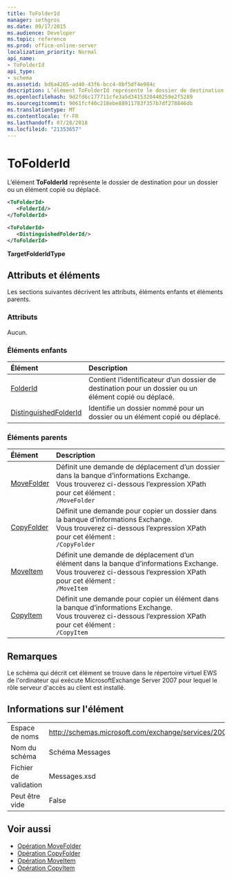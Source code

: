 ```yaml
---
title: ToFolderId
manager: sethgros
ms.date: 09/17/2015
ms.audience: Developer
ms.topic: reference
ms.prod: office-online-server
localization_priority: Normal
api_name:
- ToFolderId
api_type:
- schema
ms.assetid: bd6a4265-ad40-43f6-bcc4-0bf5df4e984c
description: L’élément ToFolderId représente le dossier de destination pour un dossier ou un élément copié ou déplacé.
ms.openlocfilehash: 9d2fd6c177711cfe3a5d3415320440259e2f5289
ms.sourcegitcommit: 9061fcf40c218ebe88911783f357b7df278846db
ms.translationtype: MT
ms.contentlocale: fr-FR
ms.lasthandoff: 07/28/2018
ms.locfileid: "21353657"
---
```

# <a name="tofolderid"></a>ToFolderId

L’élément **ToFolderId** représente le dossier de destination pour un dossier ou un élément copié ou déplacé. 
  
```xml
<ToFolderId>
   <FolderId/>
</ToFolderId>
```

```xml
<ToFolderId>
   <DistinguishedFolderId/>
</ToFolderId>
```

**TargetFolderIdType**

## <a name="attributes-and-elements"></a>Attributs et éléments

Les sections suivantes décrivent les attributs, éléments enfants et éléments parents.
  
### <a name="attributes"></a>Attributs

Aucun.
  
### <a name="child-elements"></a>Éléments enfants

|**Élément**|**Description**|
|:-----|:-----|
|[FolderId](folderid.md) <br/> |Contient l’identificateur d’un dossier de destination pour un dossier ou un élément copié ou déplacé.  <br/> |
|[DistinguishedFolderId](distinguishedfolderid.md) <br/> |Identifie un dossier nommé pour un dossier ou un élément copié ou déplacé.  <br/> |
   
### <a name="parent-elements"></a>Éléments parents

|**Élément**|**Description**|
|:-----|:-----|
|[MoveFolder](movefolder.md) <br/> |Définit une demande de déplacement d’un dossier dans la banque d’informations Exchange.  <br/> Vous trouverez ci-dessous l’expression XPath pour cet élément :  <br/>  `/MoveFolder` <br/> |
|[CopyFolder](copyfolder.md) <br/> |Définit une demande pour copier un dossier dans la banque d’informations Exchange.  <br/> Vous trouverez ci-dessous l’expression XPath pour cet élément :  <br/>  `/CopyFolder` <br/> |
|[MoveItem](moveitem.md) <br/> |Définit une demande de déplacement d’un élément dans la banque d’informations Exchange.  <br/> Vous trouverez ci-dessous l’expression XPath pour cet élément :  <br/>  `/MoveItem` <br/> |
|[CopyItem](copyitem.md) <br/> |Définit une demande pour copier un élément dans la banque d’informations Exchange.  <br/> Vous trouverez ci-dessous l’expression XPath pour cet élément :  <br/>  `/CopyItem` <br/> |
   
## <a name="remarks"></a>Remarques

Le schéma qui décrit cet élément se trouve dans le répertoire virtuel EWS de l'ordinateur qui exécute MicrosoftExchange Server 2007 pour lequel le rôle serveur d'accès au client est installé.
  
## <a name="element-information"></a>Informations sur l'élément

|||
|:-----|:-----|
|Espace de noms  <br/> |http://schemas.microsoft.com/exchange/services/2006/messages  <br/> |
|Nom du schéma  <br/> |Schéma Messages  <br/> |
|Fichier de validation  <br/> |Messages.xsd  <br/> |
|Peut être vide  <br/> |False  <br/> |
   
## <a name="see-also"></a>Voir aussi

- [Opération MoveFolder](movefolder-operation.md)  
- [Opération CopyFolder](copyfolder-operation.md) 
- [Opération MoveItem](moveitem-operation.md) 
- [Opération CopyItem](copyitem-operation.md)

